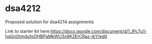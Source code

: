 # dsa4212
Proposed solution for dsa4214 assignments


Link to starter kit here:https://docs.google.com/document/d/1_lPc7u1-hqGnGtmdufoOHBPaMkWU3x9K2ErCRaz-ikY/edit
